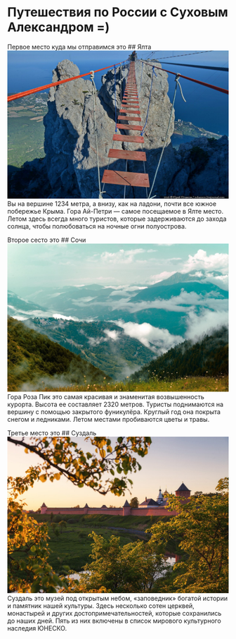 # Путешествия по России с Суховым Александром =)

Первое место куда мы отправимся это ## Ялта
![Ялта](./img/Ялта.jpg)
Вы на вершине 1234 метра, а внизу, как на ладони, почти все южное побережье Крыма. Гора Ай-Петри —  самое посещаемое в Ялте место. Летом здесь всегда много туристов, которые задерживаются до захода солнца, чтобы полюбоваться на ночные огни полуострова.

Второе сесто это ## Сочи
![Сочи](./img/Сочи.jpg)
Гора Роза Пик это самая красивая и знаменитая возвышенность курорта. Высота ее составляет 2320 метров. Туристы поднимаются на вершину с помощью закрытого фуникулёра. Круглый год она покрыта снегом и ледниками. Летом местами пробиваются цветы и травы.

Третье место это ## Суздаль
![Суздаль](./img/Суздаль.jpg)
Суздаль это музей под открытым небом, «заповедник» богатой истории и памятник нашей культуры. Здесь несколько сотен церквей, монастырей и других достопримечательностей, которые сохранились до наших дней. Пять из них включены в список мирового культурного наследия ЮНЕСКО.